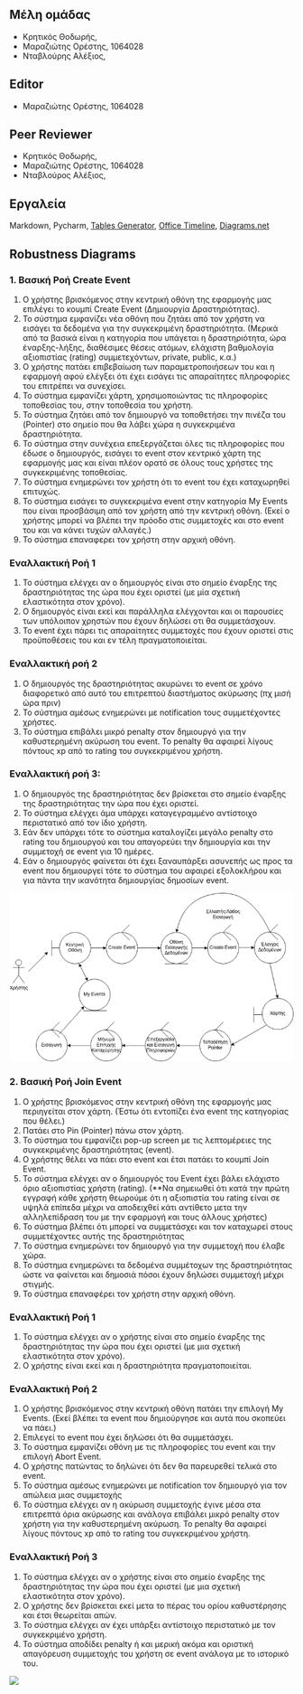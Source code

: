 ## Μέλη ομάδας
+ Κρητικός Θοδωρής,
+ Μαραζιώτης Ορέστης, 1064028
+ Νταβλούρης Αλέξιος, 

## Editor
+ Μαραζιώτης Ορέστης, 1064028

## Peer Reviewer
+ Κρητικός Θοδωρής,
+ Μαραζιώτης Ορέστης, 1064028
+ Νταβλούρος Αλέξιος, 
 
## Εργαλεία
Markdown, Pycharm, [Tables Generator](https://www.tablesgenerator.com/markdown_tables),
[Office Timeline](https://https://www.officetimeline.com/),
[Diagrams.net](https://app.diagrams.net/)


## Robustness Diagrams

### 1. Βασική Ροή Create Event
1. Ο χρήστης βρισκόμενος στην κεντρική οθόνη της εφαρμογής μας επιλέγει 
το κουμπί Create Event (Δημιουργία Δραστηριότητας).
2. Το σύστημα εμφανίζει νέα οθόνη που ζητάει από τον χρήστη να εισάγει τα δεδομένα 
για την συγκεκριμένη δραστηριότητα. (Μερικά από τα βασικά είναι η κατηγορία που 
υπάγεται η δραστηριότητα, ώρα έναρξης-λήξης, διαθέσιμες θέσεις ατόμων, ελάχιστη 
βαθμολογία αξιοπιστίας (rating) συμμετεχόντων, private, public, κ.α.)
3. Ο χρήστης πατάει επιβεβαίωση των παραμετροποιήσεων του και η εφαρμογή αφού ελέγξει ότι 
έχει εισάγει τις απαραίτητες πληροφορίες του επιτρέπει να συνεχίσει.
4. Το σύστημα εμφανίζει χάρτη, χρησιμοποιώντας τις πληροφορίες τοποθεσίας του, 
στην τοποθεσία του χρήστη.
5. Το σύστημα ζητάει από τον δημιουργό να τοποθετήσει την πινέζα του (Pointer) 
στο σημείο που θα λάβει χώρα η συγκεκριμένα δραστηριότητα.
6. Το σύστημα στην συνέχεια επεξεργάζεται όλες τις πληροφορίες που έδωσε ο δημιουργός, 
εισάγει το event στον κεντρικό χάρτη της εφαρμογής μας και είναι πλέον ορατό σε όλους 
τους χρήστες της συγκεκριμένης τοποθεσίας.
7. Το σύστημα ενημερώνει τον χρήστη ότι το event του έχει καταχωρηθεί επιτυχώς.
8. Το σύστημα εισάγει το συγκεκριμένα event στην κατηγορία My Events που είναι προσβάσιμη
από τον χρήστη από την κεντρική οθόνη. (Εκεί ο χρήστης μπορεί να βλέπει την πρόοδο
στις συμμετοχές και στο event του και να κάνει τυχών αλλαγές.)
9. Το σύστημα επαναφερει τον χρήστη στην αρχική οθόνη.

### Εναλλακτική Ροή 1 
1. Το σύστημα ελέγχει αν ο δημιουργός είναι στο σημείο έναρξης της δραστηριότητας
της ώρα που έχει οριστεί (με μία σχετική ελαστικότητα στον χρόνο).
2. Ο δημιουργός είναι εκεί και παράλληλα ελέγχονται και οι παρουσίες των υπόλοιπον
χρηστών που έχουν δηλώσει οτι θα συμμετάσχουν.
3. Το event έχει πάρει τις απαραίτητες συμμετοχές που έχουν οριστεί στις προϋποθέσεις του
και εν τέλη πραγματοποιείται.

### Εναλλακτική ροή 2
1. Ο δημιουργός της δραστηριότητας ακυρώνει το event σε χρόνο διαφορετικό από αυτό του 
επιτρεπτού διαστήματος ακύρωσης (πχ μισή ώρα πριν)
2. Το σύστημα αμέσως ενημερώνει με notification τους συμμετέχοντες χρήστες.
3. Το σύστημα επιβάλει μικρό penalty στον δημιουργό για την καθυστερημένη ακύρωση του 
event. Το penalty θα αφαιρεί λίγους πόντους xp από το rating του συγκεκριμένου χρήστη.

### Εναλλακτική ροή 3:
1. Ο δημιουργός της δραστηριότητας δεν βρίσκεται στο σημείο έναρξης της δραστηριότητας 
την ώρα που έχει οριστεί.
2. Το σύστημα ελέγχει άμα υπάρχει καταγεγραμμένο αντίστοιχο περιστατικό από τον ίδιο χρήστη.
3. Εάν δεν υπάρχει τότε το σύστημα καταλογίζει μεγάλο penalty στο rating του δημιουργού και
του απαγορεύει την δημιουργία και την συμμετοχή σε event για 10 ημέρες.
4. Εάν ο δημιουργός φαίνεται ότι έχει ξαναυπάρξει ασυνεπής ως προς τα event που δημιουργεί 
τότε το σύστημα του αφαιρεί εξολοκλήρου και για πάντα την ικανότητα δημιουργίας δημοσίων event.

![](/images/robust_1.png)

### 2. Βασική Ροή Join Event
1. Ο χρήστης βρισκόμενος στην κεντρική οθόνη της εφαρμογής μας περιηγείται στον χάρτη.
(Έστω ότι εντοπίζει ένα event της κατηγορίας που θέλει.)
2. Πατάει στο Pin (Pointer) πάνω στον χάρτη.
3. Το σύστημα του εμφανίζει pop-up screen με τις λεπτομέρειες της συγκεκριμένης 
δραστηριότητας (event).
4. Ο χρήστης θέλει να πάει στο event και έτσι πατάει το κουμπί Join Event.
5. To σύστημα ελέγχει αν ο δημιουργός του Event έχει βάλει ελάχιστο όριο αξιοπιστίας χρήστη 
(rating). (**Να σημειωθεί ότι κατά την πρώτη εγγραφή κάθε χρήστη θεωρούμε ότι η αξιοπιστία του 
rating είναι σε υψηλά επίπεδα μέχρι να αποδειχθεί κάτι αντίθετο μετα την αλληλεπίδραση του με 
την εφαρμογή και τους άλλους χρήστες)
6. Το σύστημα βλέπει ότι μπορεί να συμμετάσχει και τον καταχωρεί στους συμμετέχοντες αυτής
της δραστηριότητας
7. Το σύστημα ενημερώνει τον δημιουργό για την συμμετοχή που έλαβε χώρα.
8. Το σύστημα ενημερώνει τα δεδομένα συμμέτοχων της δραστηριότητας ώστε να φαίνεται και 
δημοσιά πόσοι έχουν δηλώσει συμμετοχή μέχρι στιγμής.
9. Το σύστημα επαναφέρει τον χρήστη στην αρχική οθόνη.

### Εναλλακτική Ροή 1 
1. Το σύστημα ελέγχει αν ο χρήστης είναι στο σημείο έναρξης της δραστηριότητας την ώρα που 
έχει οριστεί (με μια σχετική ελαστικότητα στον χρόνο).
2. O χρήστης είναι εκεί και η δραστηριότητα πραγματοποιείται.

### Εναλλακτική Ροή 2
1. Ο χρήστης βρισκόμενος στην κεντρική οθόνη πατάει την επιλογή My Events. (Εκεί βλέπει
τα event που δημιούργησε και αυτά που σκοπεύει να πάει.)
2. Επιλεγεί το event που έχει δηλώσει ότι θα συμμετάσχει.
3. Το σύστημα εμφανίζει οθόνη με τις πληροφορίες του event και την επιλογή Abort Event.
4. Ο χρήστης πατώντας το δηλώνει ότι δεν θα παρευρεθεί τελικά στο event. 
5. Το σύστημα αμέσως ενημερώνει με notification τον δημιουργό για τον απώλεια μιας συμμετοχής
6. Το σύστημα ελέγχει αν η ακύρωση συμμετοχής έγινε μέσα στα επιτρεπτά όρια ακύρωσης και ανάλογα 
επιβάλει μικρό penalty στον χρήστη για την καθυστερημένη ακύρωση. Το penalty θα αφαιρεί λίγους 
πόντους xp από το rating του συγκεκριμένου χρήστη.

### Εναλλακτική Ροή 3
1. Το σύστημα ελέγχει αν ο χρήστης είναι στο σημείο έναρξης της δραστηριότητας την ώρα 
που έχει οριστεί (με μια σχετική ελαστικότητα στον χρόνο).
2. O χρήστης δεν βρίσκεται εκεί μετα το πέρας του ορίου καθυστέρησης και έτσι θεωρείται απών.
3. Το σύστημα ελέγχει αν έχει υπάρξει αντίστοιχο περιστατικό με τον συγκεκριμένο χρήστη.
4. Το σύστημα αποδίδει penalty ή και μερική ακόμα και οριστική απαγόρευση συμμετοχής του χρήστη 
σε event ανάλογα με το ιστορικό του.

![](/images/2.png)
